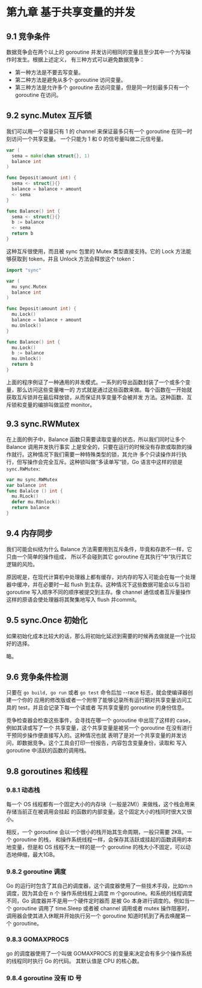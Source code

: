 # 第九章 基于共享变量的并发

## 9.1 竞争条件

数据竞争会在两个以上的 goroutine 并发访问相同的变量且至少其中一个为写操作时发生。根据上述定义，
有三种方式可以避免数据竞争：   

+ 第一种方法是不要去写变量。
+ 第二种方法是避免从多个 goroutine 访问变量。
+ 第三种方法是允许多个 goroutine 去访问变量，但是同一时刻最多只有一个 goroutine 在访问。

## 9.2 sync.Mutex 互斥锁

我们可以用一个容量只有 1 的 channel 来保证最多只有一个 goroutine 在同一时刻访问一个共享变量。
一个只能为 1 和 0 的信号量叫做二元信号量。    

```go
var (
  sema = make(chan struct{}, 1)
  balance int
)

func Deposit(amount int) {
  sema <- struct{}{}
  balance = balance + amount
  <- sema
}

func Balance() int {
  sema <- struct{}{}
  b := balance
  <- sema
  return b
}
```     

这种互斥很使用，而且被 sync 包里的 Mutex 类型直接支持。它的 Lock 方法能够获取到 token，并且
Unlock 方法会释放这个 token：    

```go
import "sync"

var (
  mu sync.Mutex
  balance int
)

func Deposit(amount int) {
  mu.Lock()
  balance = balance + amount
  mu.Unlock()
}

func Balance() int {
  mu.Lock()
  b := balance
  mu.Unlock()
  return b
}
```     

上面的程序例证了一种通用的并发模式。一系列的导出函数封装了一个或多个变量，那么访问这些变量唯一的
方式就是通过这些函数来做。每个函数在一开始就获取互斥锁并在最后释放锁，从而保证共享变量不会被并发
方法。这种函数、互斥锁和变量的编排叫做监控 monitor。     

## 9.3 sync.RWMutex

在上面的例子中，Balance 函数只需要读取变量的状态，所以我们同时让多个 Balance 调用并发执行事实
上是安全的，只要在运行的时候没有存款或取款的操作就行。这种情况下我们需要一种特殊类型的锁，其允许
多个只读操作并行执行，但写操作会完全互斥。这种锁叫做”多读单写“锁，Go 语言中这样的锁是 `sync.RWMutex`:   

```go
var mu sync.RWMutex
var balance int
func Balalce () int {
  mu.RLock()
  defer mu.RUnlock()
  return balance
}
```     

## 9.4 内存同步

我们可能会纠结为什么 Balance 方法需要用到互斥条件，毕竟和存款不一样，它只由一个简单的操作组成，
所以不会碰到其它 goroutine 在其执行”中“执行其它逻辑的风险。    

原因呢是，在现代计算机中处理器上都有缓存，对内存的写入可能会在每一个处理器中缓冲，并在必要时一起
flush 到主存。这种情况下这些数据可能会以与当初 goroutine 写入顺序不同的顺序被提交到主存。像
channel 通信或者互斥量操作这样的原语会使处理器将其聚集地写入 flush 并commit。    

## 9.5 sync.Once 初始化

如果初始化成本比较大的话，那么将初始化延迟到需要的时候再去做就是一个比较好的选择。    

略。   

## 9.6 竞争条件检测

只要在 `go build, go run` 或者 `go test` 命令后加 --race 标志，就会使编译器创建一个你的
应用的修改版或者一个附带了能够记录所有运行期对共享变量访问工具的 test，并且会记录下每一个读或者
写共享变量的 goroutine 的身份信息。      

竞争检查器会检查这些事件，会寻找在哪一个 goroutine 中出现了这样的 case，例如其读或写了一个
共享变量，这个共享变量是被另一个 goroutine 在没有进行干预同步操作便直接写入的。这种情况也就
表明了是对一个共享变量的并发访问，即数据竞争。这个工具会打印一份报告，内容包含变量身份，读取和
写入 goroutine 中活跃的函数的调用栈。    

## 9.8 goroutines 和线程

### 9.8.1 动态栈

每一个 OS 线程都有一个固定大小的内存块（一般是2M)）来做栈，这个栈会用来存储当前正在被调用会挂起
的函数的内部变量。这个固定大小的栈同时很大又很小。     

相反，一个 goroutine 会以一个很小的栈开始其生命周期，一般只需要 2KB。一个 goroutine 的栈，
和操作系统线程一样，会保存其活跃或挂起的函数调用的本地变量，但是和 OS 线程不太一样的是一个 goroutine
的栈大小不固定，可以动态地伸缩，最大1GB。     

### 9.8.2 goroutine 调度

Go 的运行时包含了其自己的调度器，这个调度器使用了一些技术手段，比如m:n 调度，因为其会在 n 个
操作系统线程上调度 m 个goroutine。和系统的线程调度不同，Go 调度器并不是用一个硬件定时器而
是被 Go 本身进行调度的。例如当一个 goroutine 调用了 time.Sleep 或者被 channel 调用或者
mutex 操作阻塞时，调用器会使其进入休眠并开始执行另一个 goroutine 知道时机到了再去唤醒第一个
goroutine。    

### 9.8.3 GOMAXPROCS

go 的调度器使用了一个叫做 GOMAXPROCS 的变量来决定会有多少个操作系统的线程同时执行 Go 的代码。
其默认值是 CPU 的核心数。    

### 9.8.4 goroutine 没有 ID 号

